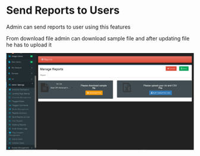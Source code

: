 # Send Reports to Users

Admin can send reports to user using this features 

From download file admin can download sample file and after updating file he has to upload it 

![](../../.gitbook/assets/send_reports_users.png)



